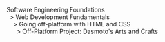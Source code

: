 Software Engineering Foundations    
&nbsp;&nbsp;> Web Development Fundamentals    
&nbsp;&nbsp;&nbsp;&nbsp;> Going off-platform with HTML and CSS    
&nbsp;&nbsp;&nbsp;&nbsp;&nbsp;&nbsp;> Off-Platform Project: Dasmoto's Arts and Crafts    